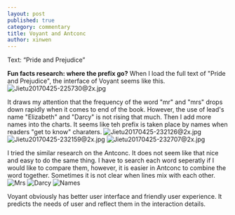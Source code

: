 ```yaml
---
layout: post
published: true
category: commentary
title: Voyant and Antconc
author: xinwen
---
```

Text: “Pride and Prejudice”

**Fun facts research: where the prefix go?**
When I load the full text of "Pride and Prejudice", the interface of Voyant seems like this.
![Jietu20170425-225730@2x.jpg]({{site.baseurl}}/assets/Jietu20170425-225730@2x.jpg)

It draws my attention that the frequency of the word "mr" and "mrs" drops down rapidly when it comes to end of the book. However, the use of lead's name "Elizabeth" and "Darcy" is not rising that much. Then I add more names into the charts. It seems like teh prefix is taken place by names when readers "get to know" charaters.
![Jietu20170425-232126@2x.jpg]({{site.baseurl}}/assets/Jietu20170425-232126@2x.jpg)
![Jietu20170425-232159@2x.jpg]({{site.baseurl}}/assets/Jietu20170425-232159@2x.jpg)
![Jietu20170425-232707@2x.jpg]({{site.baseurl}}/assets/Jietu20170425-232707@2x.jpg)

I tried the similar research on the Antconc. It does not seem like that nice and easy to do the same thing. I have to search each word seperatly if I would like to compare them, however, it is easier in Antconc to combine the word together. Sometimes it is not clear when lines mix with each other.
![Mrs]({{site.baseurl}}/assets/QQ%E6%88%AA%E5%9B%BE20170425235249.png)
![Darcy]({{site.baseurl}}/assets/QQ%E6%88%AA%E5%9B%BE20170425235229.png)
![Names]({{site.baseurl}}/assets/QQ截图20170425235229.png)

Voyant obviously has better user interface and friendly user experience. It predicts the needs of user and reflect them in the interaction details.

